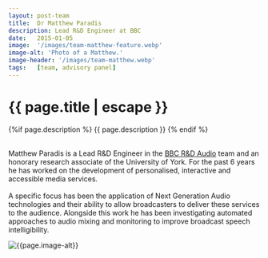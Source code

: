 ```yaml
---
layout: post-team
title:  Dr Matthew Paradis
description: Lead R&D Engineer at BBC
date:   2015-01-05
image:  '/images/team-matthew-feature.webp'
image-alt: 'Photo of a Matthew.'
image-header: '/images/team-matthew.webp'
tags:   [team, advisory panel]
---
```


<!-- begin hero -->
  <div class="container">
    <div class="row">
      <div class="col col-12">
        <div class="hero2__inner">
          <div class="hero2__left">
            <h1 class="post__title">{{ page.title | escape }}</h1>
          {%if page.description %}
            {{ page.description }}
          {% endif %}
          <br><br>
          <p>
            Matthew Paradis is a Lead R&D Engineer in the <a href="https://www.bbc.co.uk/rd/people/matt-paradis">BBC R&D Audio</a> team and an honorary research associate of the University of York. For the past 6 years he has worked on the development of personalised, interactive and accessible media services.
            <br><br>
            A specific focus has been the application of Next Generation Audio technologies and their ability to allow broadcasters to deliver these services to the audience. Alongside this work he has been investigating automated approaches to audio mixing and monitoring to improve broadcast speech intelligibility.</p>
            </div>
          <div class="hero2__right">
              <img class="lazy" data-src="{{page.image-header}}" alt="{{page.image-alt}}">
        </div>
      </div>
    </div>
  </div>


